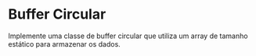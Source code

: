 # Buffer Circular
Implemente uma classe de buffer circular que utiliza um array de tamanho estático para armazenar os dados.